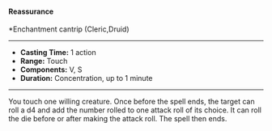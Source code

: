 #### Reassurance
*Enchantment cantrip (Cleric,Druid)
___
- **Casting Time:** 1 action
- **Range:** Touch
- **Components:** V, S
- **Duration:** Concentration, up to 1 minute
---
You touch one willing creature. Once before the spell ends, the target can roll a d4 and add the number rolled to one attack roll of its choice. It can roll the die before or after making the attack roll. The spell then ends.
